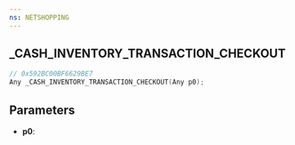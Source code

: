 ```yaml
---
ns: NETSHOPPING
---
```

## _CASH_INVENTORY_TRANSACTION_CHECKOUT

```c
// 0x592BC00BF6629BE7
Any _CASH_INVENTORY_TRANSACTION_CHECKOUT(Any p0);
```

## Parameters
* **p0**:
